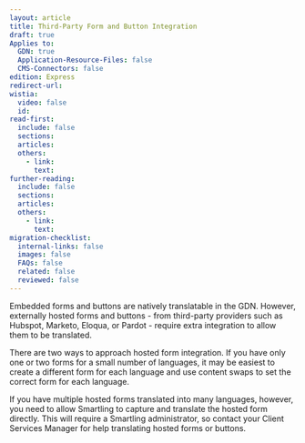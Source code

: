 ```yaml
---
layout: article
title: Third-Party Form and Button Integration
draft: true
Applies to:
  GDN: true
  Application-Resource-Files: false
  CMS-Connectors: false
edition: Express
redirect-url:
wistia:
  video: false
  id:
read-first:
  include: false
  sections:
  articles:
  others:
    - link:
      text:
further-reading:
  include: false
  sections:
  articles:
  others:
    - link:
      text:
migration-checklist:
  internal-links: false
  images: false
  FAQs: false
  related: false
  reviewed: false
---
```



Embedded forms and buttons are natively translatable in the GDN. However, externally hosted forms and buttons - from third-party providers such as Hubspot, Marketo, Eloqua, or Pardot - require extra integration to allow them to be translated.

There are two ways to approach hosted form integration. If you have only one or two forms for a small number of languages, it may be easiest to create a different form for each language and use content swaps to set the correct form for each language.

If you have multiple hosted forms translated into many languages, however, you need to allow Smartling to capture and translate the hosted form directly. This will require a Smartling administrator, so contact your Client Services Manager for help translating hosted forms or buttons.